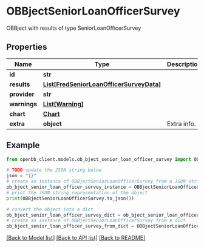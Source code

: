 # OBBjectSeniorLoanOfficerSurvey

OBBject with results of type SeniorLoanOfficerSurvey

## Properties

Name | Type | Description | Notes
------------ | ------------- | ------------- | -------------
**id** | **str** |  | [optional] 
**results** | [**List[FredSeniorLoanOfficerSurveyData]**](FredSeniorLoanOfficerSurveyData.md) |  | [optional] 
**provider** | **str** |  | [optional] 
**warnings** | [**List[Warning]**](Warning.md) |  | [optional] 
**chart** | [**Chart**](Chart.md) |  | [optional] 
**extra** | **object** | Extra info. | [optional] 

## Example

```python
from openbb_client.models.ob_bject_senior_loan_officer_survey import OBBjectSeniorLoanOfficerSurvey

# TODO update the JSON string below
json = "{}"
# create an instance of OBBjectSeniorLoanOfficerSurvey from a JSON string
ob_bject_senior_loan_officer_survey_instance = OBBjectSeniorLoanOfficerSurvey.from_json(json)
# print the JSON string representation of the object
print(OBBjectSeniorLoanOfficerSurvey.to_json())

# convert the object into a dict
ob_bject_senior_loan_officer_survey_dict = ob_bject_senior_loan_officer_survey_instance.to_dict()
# create an instance of OBBjectSeniorLoanOfficerSurvey from a dict
ob_bject_senior_loan_officer_survey_from_dict = OBBjectSeniorLoanOfficerSurvey.from_dict(ob_bject_senior_loan_officer_survey_dict)
```
[[Back to Model list]](../README.md#documentation-for-models) [[Back to API list]](../README.md#documentation-for-api-endpoints) [[Back to README]](../README.md)


